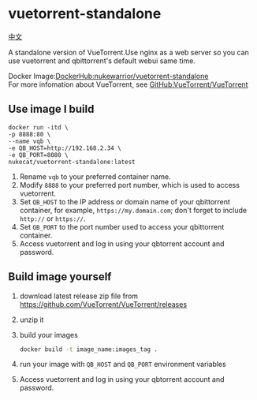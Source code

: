 # vuetorrent-standalone

[中文](README.md)

A standalone version of VueTorrent.Use nginx as a web server so you can use vuetorrent and qbittorrent's default webui same time.

Docker Image:[DockerHub:nukewarrior/vuetorrent-standalone](https://github.com/nukewarrior/vuetorrent-standalone)  
For more infomation about VueTorrent, see [GitHub:VueTorrent/VueTorrent](https://github.com/VueTorrent/VueTorrent)

## Use image I build

```
docker run -itd \
-p 8888:80 \
--name vqb \
-e QB_HOST=http://192.168.2.34 \
-e QB_PORT=8080 \
nukecat/vuetorrent-standalone:latest
```

1. Rename `vqb` to your preferred container name.
2. Modify `8888` to your preferred port number, which is used to access vuetorrent.
3. Set `QB_HOST` to the IP address or domain name of your qbittorrent container, for example, `https://my.domain.com`; don't forget to include `http://` or `https://`.
4. Set `QB_PORT` to the port number used to access your qbittorrent container.
5. Access vuetorrent and log in using your qbtorrent account and password.

## Build image yourself

1. download latest release zip file from  <https://github.com/VueTorrent/VueTorrent/releases>
2. unzip it
3. build your images

    ```bash
    docker build -t image_name:images_tag .
    ```

4. run your image with `QB_HOST` and `QB_PORT` environment variables
5. Access vuetorrent and log in using your qbtorrent account and password.
